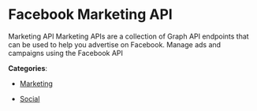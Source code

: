 # Facebook Marketing API

Marketing API Marketing APIs are a collection of Graph API endpoints that can be used to help you advertise on Facebook. Manage ads and campaigns using the Facebook API

**Categories**:

- [Marketing](https://github/apis-list/apis-list#marketing)

- [Social](https://github/apis-list/apis-list#social)



